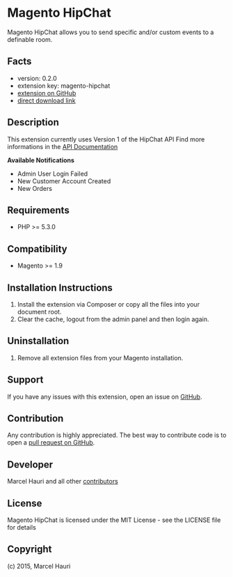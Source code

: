 Magento HipChat
=============

Magento HipChat allows you to send specific and/or custom events to a definable room. 

Facts
-----
- version: 0.2.0
- extension key: magento-hipchat
- [extension on GitHub](https://github.com/mhauri/magento-hipchat)
- [direct download link](https://github.com/mhauri/magento-hipchat/archive/master.zip)

Description
-----------
This extension currently uses Version 1 of the HipChat API
Find more informations in the [API Documentation](https://www.hipchat.com/docs/api)

**Available Notifications**

 - Admin User Login Failed
 - New Customer Account Created
 - New Orders

Requirements
------------
- PHP >= 5.3.0

Compatibility
-------------
- Magento >= 1.9

Installation Instructions
-------------------------
1. Install the extension via Composer or copy all the files into your document root.
2. Clear the cache, logout from the admin panel and then login again.

Uninstallation
--------------
1. Remove all extension files from your Magento installation.

Support
-------
If you have any issues with this extension, open an issue on [GitHub](https://github.com/mhauri/magento-hipchat/issues).

Contribution
------------
Any contribution is highly appreciated. The best way to contribute code is to open a [pull request on GitHub](https://help.github.com/articles/using-pull-requests).

Developer
---------
Marcel Hauri and all other [contributors](https://github.com/mhauri/magento-hipchat/contributors)

License
-------
Magento HipChat is licensed under the MIT License - see the LICENSE file for details

Copyright
---------
(c) 2015, Marcel Hauri